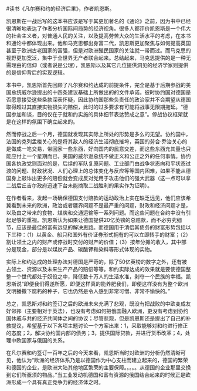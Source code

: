 #读书《凡尔赛和约的经济后果》，作者凯恩斯。

凯恩斯在一战后写的这本书应该是写于其更加著名的《通论》之前，因为书中已经很清晰地表达了作者分析国际间局势的经济视角。很多人都评价凯恩斯是一个伟大的社会主义者，对普通人民的关注，以及提高劳苦大众的生活水平的考虑，在本书和通论中都体现出来。他和马克思都出身富二代，凯恩斯更加聚焦与如何提高英国甚至于欧洲古老国家的富强，但是对欧洲殖民国家的关注就一带而过。而马克思的视野更加宽泛，集中于全世界无产者联合起来。总结起来，马克思提供的是一种无需理由的信仰（或者说是公理），凯恩斯以及其它几位提供洞见的经济学家则提供的是信仰背后的实现逻辑。

本书中，凯恩斯首先回顾了凡尔赛和约达成的前提条件，完全是基于后期参战的美国总统威尔逊提出的十四条建议基础上所做出的的文件承诺。彼时协约国对德国是否愿意接受这些条款深表怀疑，因此协约国那些负责任的政治家并不会期望从德国取得超过其直接实物损失的赔偿，此时的过多要求有可能将战事无限期拖延。“德国参加和谈，目的仅在于就和约实施的具体细节表达赞成之意”。停战协议框架就是在这样的氛围下确立起来的。

然而停战之后一个月，德国就发现其实际上所处的形势是多么的无望。协约国中，法国的克列孟梭关心的是将其敌人的经济生活彻底摧垮，英国的劳合·乔治关心的是做成一笔交易，带回家一些东西，好向国内的民意交差，而这些东西充其量也只能应付上一个星期而已，美国的威尔逊总统不做正义和公正之外的任何事情。协约国各执政党则面对的是，后续的军队复原问题、工业部门由战争状态向和平状态过渡的问题、财政状况、人们心理上的总体变化与反应等等国内困难，如果不能从德国身上敲诈出更多的赔偿就会变成反对党用于攻击他们的强大武器（这一点可以拿二战后丘吉尔政府迅速下台未能摘取二战胜利的果实作为证明）。

在作者看来，发起一场确保德国支付赔款的运动政治上实在缺乏远见，他们应该希冀看到未来的欧洲，政治或者疆界问题不是最严重的问题，财政和经济问题才是，以及由之带来的食物、煤炭和交通运输等一系列问题。而这些问题在合约中没有引起足够的重视。凯恩斯认为如果让德国提供20亿英镑的总赔款，而不必穷究细节，应该是最佳的富有远见的解决思路。而德国用于清偿其债务的财富形势包括以下三种：（1）以黄金、船只和国外有价证券形式拥有的可以立即转手的财富；（2）割让领土之内的财产或停战时交付的财产的价值；（3）按年分摊的收入，其中部分是现金，部分是以煤炭产品、碳酸钾和染料等形式体现的实物。

实际上和约达成的处理办法对德国是严苛的，除了50亿英镑的数字之外，还有被占领土、资源以及未来生产产品的赔偿等等。和约实际达成的效果就是要使德国整整一个世代都处于奴役之中，降低数十万人的生活水准，剥夺一个民族的幸福。凯恩斯说“即便我们得遂所愿，即便这样真的能养肥我们，即便这样没有为整个欧洲文明播撒下腐朽的种子，它也仍然是令人感到非常可憎、非常不愉快的。”

总之，凯恩斯对和约签订之后的欧洲未来充满了悲观，既没有把战败的中欧变成友好邻邦（主要相对于英法），也没有考虑如何把俄国融入欧洲，更没有考虑到协约国休戚与共的经济共同体之间的协议；尽管悲观，但是凯恩斯还是提出了自己的补救提议，希望基于以下各项主题讨论一个方案出来：1，采取能够对和约进行修正的态度；2，解决协约国内部的债务；3，提供国际贷款，并进行货币改革；4，处理中欧国家与俄国的关系。

在凡尔赛和约签订一百年之后的今天来看，凯恩斯当时对欧洲的分析仍然清晰可见，他认为“欧洲的经济体系乃是以德国作为中心支柱而建立起来的，德国的繁荣和德国的企业，是欧洲大陆其他地区繁荣的主要保障。。。。。从德国的企业那里交换到它们所亟须的物品。”当工业发动机德国和富有资源的俄国结合起来的时候正是欧洲形成一个具有真正竞争力的经济体之时。